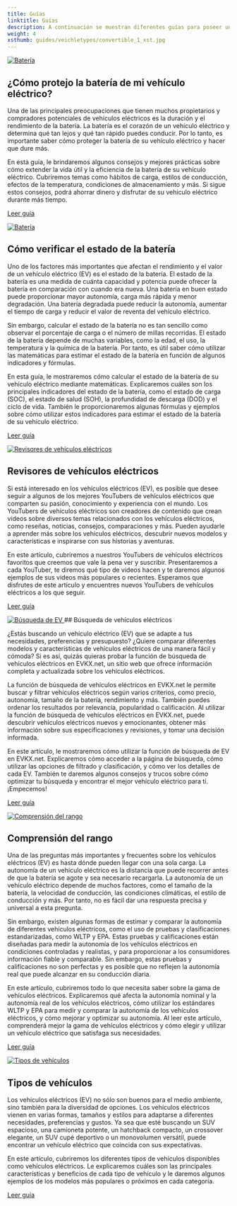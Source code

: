 ```yaml
---
title: Guías
linktitle: Guías
description: A continuación se muestran diferentes guías para poseer un vehículo eléctrico y utilizar este sitio.
weight: 4
xsthumb: guides/veichletypes/convertible_1_xst.jpg
---
```

<!-- markdownlint-disable MD033 -->

<div class="contenedor sombra p-3 mb-5 bg-cuerpo-terciario borde redondeado">

<a href="protegiendo la batería">
     <img src="https://media.evkx.net/multimedia/technology/battery/cell/bladebattery_st.jpg" alt="Batería" title="Batería" class="img-fluid mb-2">
</a>

## ¿Cómo protejo la batería de mi vehículo eléctrico?

Una de las principales preocupaciones que tienen muchos propietarios y compradores potenciales de vehículos eléctricos es la duración y el rendimiento de la batería. La batería es el corazón de un vehículo eléctrico y determina qué tan lejos y qué tan rápido puedes conducir. Por lo tanto, es importante saber cómo proteger la batería de su vehículo eléctrico y hacer que dure más.

En esta guía, le brindaremos algunos consejos y mejores prácticas sobre cómo extender la vida útil y la eficiencia de la batería de su vehículo eléctrico. Cubriremos temas como hábitos de carga, estilos de conducción, efectos de la temperatura, condiciones de almacenamiento y más. Si sigue estos consejos, podrá ahorrar dinero y disfrutar de su vehículo eléctrico durante más tiempo.

<a href="protectingbattery/" class="btn btn-outline-primary" role="button">Leer guía</a>

</div>
<div class="contenedor sombra p-3 mb-5 bg-cuerpo-terciario borde redondeado">

<a href="comprobando el estado de la batería">
     <img src="https://media.evkx.net/multimedia/guides/checkingbatteryhealth/graph1_st.jpg" alt="Batería" title="Batería" class="img-fluid mb-2">
</a>

## Cómo verificar el estado de la batería

Uno de los factores más importantes que afectan el rendimiento y el valor de un vehículo eléctrico (EV) es el estado de la batería. El estado de la batería es una medida de cuánta capacidad y potencia puede ofrecer la batería en comparación con cuando era nueva. Una batería en buen estado puede proporcionar mayor autonomía, carga más rápida y menor degradación. Una batería degradada puede reducir la autonomía, aumentar el tiempo de carga y reducir el valor de reventa del vehículo eléctrico.

Sin embargo, calcular el estado de la batería no es tan sencillo como observar el porcentaje de carga o el número de millas recorridas. El estado de la batería depende de muchas variables, como la edad, el uso, la temperatura y la química de la batería. Por tanto, es útil saber cómo utilizar las matemáticas para estimar el estado de la batería en función de algunos indicadores y fórmulas.

En esta guía, le mostraremos cómo calcular el estado de la batería de su vehículo eléctrico mediante matemáticas. Explicaremos cuáles son los principales indicadores del estado de la batería, como el estado de carga (SOC), el estado de salud (SOH), la profundidad de descarga (DOD) y el ciclo de vida. También le proporcionaremos algunas fórmulas y ejemplos sobre cómo utilizar estos indicadores para estimar el estado de la batería de su vehículo eléctrico.

<a href="checkingbatteryhealth/" class="btn btn-outline-primary" role="button">Leer guía</a>

</div>
<div class="contenedor sombra p-3 mb-5 bg-cuerpo-terciario borde redondeado">

<a href="evreviewers">
     <img src="https://media.evkx.net/multimedia/guides/evreviewers/bjornyland_st.jpg" alt="Revisores de vehículos eléctricos" title="Revisores de vehículos eléctricos" class="img-fluid mb-2">
</a>

## Revisores de vehículos eléctricos

Si está interesado en los vehículos eléctricos (EV), es posible que desee seguir a algunos de los mejores YouTubers de vehículos eléctricos que comparten su pasión, conocimiento y experiencia con el mundo. Los YouTubers de vehículos eléctricos son creadores de contenido que crean videos sobre diversos temas relacionados con los vehículos eléctricos, como reseñas, noticias, consejos, comparaciones y más. Pueden ayudarle a aprender más sobre los vehículos eléctricos, descubrir nuevos modelos y características e inspirarse con sus historias y aventuras.

En este artículo, cubriremos a nuestros YouTubers de vehículos eléctricos favoritos que creemos que vale la pena ver y suscribir. Presentaremos a cada YouTuber, te diremos qué tipo de videos hacen y te daremos algunos ejemplos de sus videos más populares o recientes. Esperamos que disfrutes de este artículo y encuentres nuevos YouTubers de vehículos eléctricos a los que seguir.

<a href="evreviewers/" class="btn btn-outline-primary" role="button">Leer guía</a>

</div>
<div class="contenedor sombra p-3 mb-5 bg-cuerpo-terciario borde redondeado">

<a href="evsearch">
     <img src="https://media.evkx.net/multimedia/guides/evsearch/search_1_st.jpg" alt="Búsqueda de EV" title="Búsqueda de EV" class="img-fluid mb-2">
</a>## Búsqueda de vehículos eléctricos

¿Estás buscando un vehículo eléctrico (EV) que se adapte a tus necesidades, preferencias y presupuesto? ¿Quiere comparar diferentes modelos y características de vehículos eléctricos de una manera fácil y cómoda? Si es así, quizás quieras probar la función de búsqueda de vehículos eléctricos en EVKX.net, un sitio web que ofrece información completa y actualizada sobre los vehículos eléctricos.

La función de búsqueda de vehículos eléctricos en EVKX.net le permite buscar y filtrar vehículos eléctricos según varios criterios, como precio, autonomía, tamaño de la batería, rendimiento y más. También puedes ordenar los resultados por relevancia, popularidad o calificación. Al utilizar la función de búsqueda de vehículos eléctricos en EVKX.net, puede descubrir vehículos eléctricos nuevos y emocionantes, obtener más información sobre sus especificaciones y revisiones, y tomar una decisión informada.

En este artículo, le mostraremos cómo utilizar la función de búsqueda de EV en EVKX.net. Explicaremos cómo acceder a la página de búsqueda, cómo utilizar las opciones de filtrado y clasificación, y cómo ver los detalles de cada EV. También te daremos algunos consejos y trucos sobre cómo optimizar tu búsqueda y encontrar el mejor vehículo eléctrico para ti. ¡Empecemos!

<a href="evsearch/" class="btn btn-outline-primary" role="button">Leer guía</a>

</div>
<div class="contenedor sombra p-3 mb-5 bg-cuerpo-terciario borde redondeado">

<a href="rango de comprensión">
     <img src="https://media.evkx.net/multimedia/guides/understandingrange/aerodynamicdrag_st.png" alt="Comprensión del rango" title="Comprensión del rango" class="img-fluid mb-2">
</a>

## Comprensión del rango

Una de las preguntas más importantes y frecuentes sobre los vehículos eléctricos (EV) es hasta dónde pueden llegar con una sola carga. La autonomía de un vehículo eléctrico es la distancia que puede recorrer antes de que la batería se agote y sea necesario recargarla. La autonomía de un vehículo eléctrico depende de muchos factores, como el tamaño de la batería, la velocidad de conducción, las condiciones climáticas, el estilo de conducción y más. Por tanto, no es fácil dar una respuesta precisa y universal a esta pregunta.

Sin embargo, existen algunas formas de estimar y comparar la autonomía de diferentes vehículos eléctricos, como el uso de pruebas y clasificaciones estandarizadas, como WLTP y EPA. Estas pruebas y calificaciones están diseñadas para medir la autonomía de los vehículos eléctricos en condiciones controladas y realistas, y para proporcionar a los consumidores información fiable y comparable. Sin embargo, estas pruebas y calificaciones no son perfectas y es posible que no reflejen la autonomía real que puede alcanzar en su conducción diaria.

En este artículo, cubriremos todo lo que necesita saber sobre la gama de vehículos eléctricos. Explicaremos qué afecta la autonomía nominal y la autonomía real de los vehículos eléctricos, cómo utilizar los estándares WLTP y EPA para medir y comparar la autonomía de los vehículos eléctricos, y cómo mejorar y optimizar su autonomía. Al leer este artículo, comprenderá mejor la gama de vehículos eléctricos y cómo elegir y utilizar un vehículo eléctrico que satisfaga sus necesidades.

<a href="understandingrange/" class="btn btn-outline-primary" role="button">Leer guía</a>

</div>
<div class="contenedor sombra p-3 mb-5 bg-cuerpo-terciario borde redondeado">

<a href="tipos de vehículo">
     <img src="https://media.evkx.net/multimedia/guides/veichletypes/convertible_1_st.jpg" alt="Tipos de vehículos" title="Tipos de vehículos" class="img-fluid mb-2">
</a>

## Tipos de vehículos

Los vehículos eléctricos (EV) no sólo son buenos para el medio ambiente, sino también para la diversidad de opciones. Los vehículos eléctricos vienen en varias formas, tamaños y estilos para adaptarse a diferentes necesidades, preferencias y gustos. Ya sea que esté buscando un SUV espacioso, una camioneta potente, un hatchback compacto, un crossover elegante, un SUV cupé deportivo o un monovolumen versátil, puede encontrar un vehículo eléctrico que coincida con sus expectativas.

En este artículo, cubriremos los diferentes tipos de vehículos disponibles como vehículos eléctricos. Le explicaremos cuáles son las principales características y beneficios de cada tipo de vehículo y le daremos algunos ejemplos de los modelos más populares o próximos en cada categoría.

<a href="vehicletypes/" class="btn btn-outline-primary" role="button">Leer guía</a>


</div>